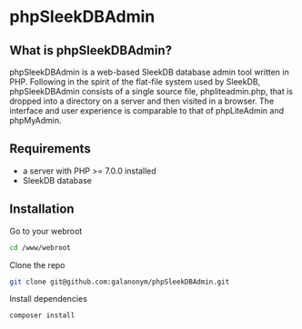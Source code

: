 # phpSleekDBAdmin

## What is phpSleekDBAdmin?

phpSleekDBAdmin is a web-based SleekDB database admin tool written in PHP. Following in the spirit of the flat-file system used by SleekDB, phpSleekDBAdmin consists of a single source file, phpliteadmin.php, that is dropped into a directory on a server and then visited in a browser.  The interface and user experience is comparable to that of phpLiteAdmin and phpMyAdmin.

## Requirements

-   a server with PHP >= 7.0.0 installed
-   SleekDB database

## Installation

Go to your webroot
```bash
cd /www/webroot
```

Clone the repo
```bash
git clone git@github.com:galanonym/phpSleekDBAdmin.git
```

Install dependencies
```bash
composer install
```

